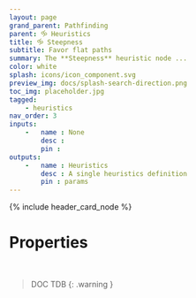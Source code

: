 ```yaml
---
layout: page
grand_parent: Pathfinding
parent: 🝰 Heuristics
title: 🝰 Steepness
subtitle: Favor flat paths
summary: The **Steepness** heuristic node ...
color: white
splash: icons/icon_component.svg
preview_img: docs/splash-search-direction.png
toc_img: placeholder.jpg
tagged: 
    - heuristics
nav_order: 3
inputs:
    -   name : None
        desc : 
        pin : 
outputs:
    -   name : Heuristics
        desc : A single heuristics definition
        pin : params
---
```


{% include header_card_node %}

# Properties
<br>

> DOC TDB
{: .warning }
